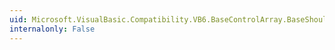 ```yaml
---
uid: Microsoft.VisualBasic.Compatibility.VB6.BaseControlArray.BaseShouldSerializeIndex(System.Object)
internalonly: False
---
```

